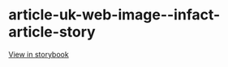 # article-uk-web-image--infact-article-story

[View in storybook](https://raw.githack.com/Independent-Digital-News-and-Media-Ltd/indy-pwamp-sb/PR-1914-sb/index.html?path=/story/article-uk-web-image--infact-article-story)